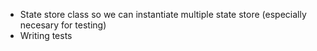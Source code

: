 * State store class so we can instantiate multiple state store (especially necesary for testing)
* Writing tests